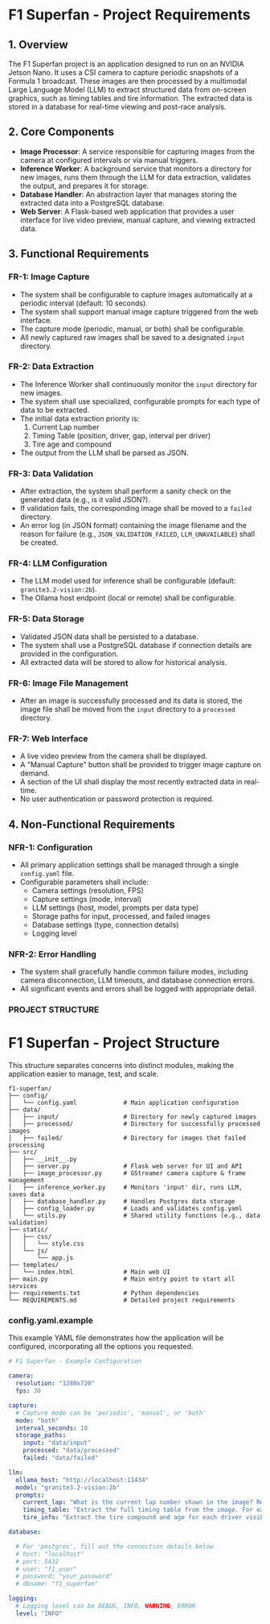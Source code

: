 # F1 Superfan - Project Requirements

## 1. Overview

The F1 Superfan project is an application designed to run on an NVIDIA Jetson Nano. It uses a CSI camera to capture periodic snapshots of a Formula 1 broadcast. These images are then processed by a multimodal Large Language Model (LLM) to extract structured data from on-screen graphics, such as timing tables and tire information. The extracted data is stored in a database for real-time viewing and post-race analysis.

## 2. Core Components

- **Image Processor**: A service responsible for capturing images from the camera at configured intervals or via manual triggers.
- **Inference Worker**: A background service that monitors a directory for new images, runs them through the LLM for data extraction, validates the output, and prepares it for storage.
- **Database Handler**: An abstraction layer that manages storing the extracted data into a PostgreSQL database.
- **Web Server**: A Flask-based web application that provides a user interface for live video preview, manual capture, and viewing extracted data.

## 3. Functional Requirements

### FR-1: Image Capture
- The system shall be configurable to capture images automatically at a periodic interval (default: 10 seconds).
- The system shall support manual image capture triggered from the web interface.
- The capture mode (periodic, manual, or both) shall be configurable.
- All newly captured raw images shall be saved to a designated `input` directory.

### FR-2: Data Extraction
- The Inference Worker shall continuously monitor the `input` directory for new images.
- The system shall use specialized, configurable prompts for each type of data to be extracted.
- The initial data extraction priority is:
    1. Current Lap number
    2. Timing Table (position, driver, gap, interval per driver)
    3. Tire age and compound
- The output from the LLM shall be parsed as JSON.

### FR-3: Data Validation
- After extraction, the system shall perform a sanity check on the generated data (e.g., is it valid JSON?).
- If validation fails, the corresponding image shall be moved to a `failed` directory.
- An error log (in JSON format) containing the image filename and the reason for failure (e.g., `JSON_VALIDATION_FAILED`, `LLM_UNAVAILABLE`) shall be created.

### FR-4: LLM Configuration
- The LLM model used for inference shall be configurable (default: `granite3.2-vision:2b`).
- The Ollama host endpoint (local or remote) shall be configurable.

### FR-5: Data Storage
- Validated JSON data shall be persisted to a database.
- The system shall use a PostgreSQL database if connection details are provided in the configuration.
- All extracted data will be stored to allow for historical analysis.

### FR-6: Image File Management
- After an image is successfully processed and its data is stored, the image file shall be moved from the `input` directory to a `processed` directory.

### FR-7: Web Interface
- A live video preview from the camera shall be displayed.
- A "Manual Capture" button shall be provided to trigger image capture on demand.
- A section of the UI shall display the most recently extracted data in real-time.
- No user authentication or password protection is required.

## 4. Non-Functional Requirements

### NFR-1: Configuration
- All primary application settings shall be managed through a single `config.yaml` file.
- Configurable parameters shall include:
    - Camera settings (resolution, FPS)
    - Capture settings (mode, interval)
    - LLM settings (host, model, prompts per data type)
    - Storage paths for input, processed, and failed images
    - Database settings (type, connection details)
    - Logging level

### NFR-2: Error Handling
- The system shall gracefully handle common failure modes, including camera disconnection, LLM timeouts, and database connection errors.
- All significant events and errors shall be logged with appropriate detail.


### PROJECT STRUCTURE
# F1 Superfan - Project Structure

This structure separates concerns into distinct modules, making the application easier to manage, test, and scale.

```
f1-superfan/
├── config/
│   └── config.yaml             # Main application configuration
├── data/
│   ├── input/                  # Directory for newly captured images
│   ├── processed/              # Directory for successfully processed images
│   ├── failed/                 # Directory for images that failed processing
├── src/
│   ├── __init__.py
│   ├── server.py               # Flask web server for UI and API
│   ├── image_processor.py      # GStreamer camera capture & frame management
│   ├── inference_worker.py     # Monitors 'input' dir, runs LLM, saves data
│   ├── database_handler.py     # Handles Postgres data storage
│   ├── config_loader.py        # Loads and validates config.yaml
│   └── utils.py                # Shared utility functions (e.g., data validation)
├── static/
│   ├── css/
│   │   └── style.css
│   └── js/
│       └── app.js
├── templates/
│   └── index.html              # Main web UI
├── main.py                     # Main entry point to start all services
├── requirements.txt            # Python dependencies
└── REQUIREMENTS.md             # Detailed project requirements
```


### config.yaml.example

This example YAML file demonstrates how the application will be configured, incorporating all the options you requested.

```yaml config.yaml.example
# F1 Superfan - Example Configuration

camera:
  resolution: "1280x720"
  fps: 30

capture:
  # Capture mode can be 'periodic', 'manual', or 'both'
  mode: "both"
  interval_seconds: 10
  storage_paths:
    input: "data/input"
    processed: "data/processed"
    failed: "data/failed"

llm:
  ollama_host: "http://localhost:11434"
  model: "granite3.2-vision:2b"
  prompts:
    current_lap: "What is the current lap number shown in the image? Respond with JSON `{\"lap_number\": X}`."
    timing_table: "Extract the full timing table from the image. For each driver, provide position, name, gap, and interval. Provide the response in a JSON object with a key 'timing_table' containing a list of drivers."
    tire_info: "Extract the tire compound and age for each driver visible in the image. Respond with a JSON object containing a list of drivers with their tire info."

database:

  # For 'postgres', fill out the connection details below
  # host: "localhost"
  # port: 5432
  # user: "f1_user"
  # password: "your_password"
  # dbname: "f1_superfan"

logging:
  # Logging level can be DEBUG, INFO, WARNING, ERROR
  level: "INFO"
```
